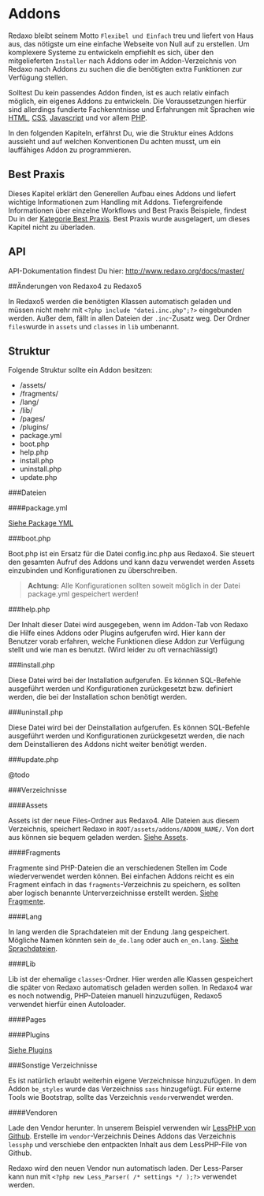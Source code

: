 # Addons

Redaxo bleibt seinem Motto `Flexibel und Einfach` treu und liefert von Haus aus, das nötigste um eine einfache Webseite von Null auf zu erstellen. Um komplexere Systeme zu entwickeln empfiehlt es sich, über den mitgelieferten `Installer` nach Addons oder im Addon-Verzeichnis von Redaxo nach Addons zu suchen die die benötigten extra Funktionen zur Verfügung stellen.

Solltest Du kein passendes Addon finden, ist es auch relativ einfach möglich, ein eigenes Addons zu entwickeln. Die Voraussetzungen hierfür sind allerdings fundierte Fachkenntnisse und Erfahrungen mit Sprachen wie [HTML](https://wiki.selfhtml.org/wiki/HTML/), [CSS](http://www.css4you.de/), [Javascript](https://wiki.selfhtml.org/wiki/JavaScript) und vor allem [PHP](https://www.php.net/).

In den folgenden Kapiteln, erfährst Du, wie die Struktur eines Addons aussieht und auf welchen Konventionen Du achten musst, um ein lauffähiges Addon zu programmieren.

## Best Praxis

Dieses Kapitel erklärt den Generellen Aufbau eines Addons und liefert wichtige Informationen zum Handling mit Addons. Tiefergreifende Informationen über einzelne Workflows und Best Praxis Beispiele, findest Du in der [Kategorie Best Praxis](/best_praxis/README.md). Best Praxis wurde ausgelagert, um dieses Kapitel nicht zu überladen.

## API

API-Dokumentation findest Du hier: http://www.redaxo.org/docs/master/

##Änderungen von Redaxo4 zu Redaxo5

In Redaxo5 werden die benötigten Klassen automatisch geladen und müssen nicht mehr mit `<?php ìnclude "datei.inc.php";?>` eingebunden werden. Außer dem, fällt in allen Dateien der `.inc`-Zusatz weg. Der Ordner `files`wurde in `assets` und `classes` in `lib` umbenannt.

## Struktur

Folgende Struktur sollte ein Addon besitzen:

* /assets/
* /fragments/
* /lang/
* /lib/
* /pages/
* /plugins/
* package.yml
* boot.php
* help.php
* install.php
* uninstall.php
* update.php

###Dateien

####package.yml

[Siehe Package YML](package_yml/README.md)

###boot.php

Boot.php ist ein Ersatz für die Datei config.inc.php aus Redaxo4. Sie steuert den gesamten Aufruf des Addons und kann dazu verwendet werden Assets einzubinden und Konfigurationen zu überschreiben. 

> **Achtung:** Alle Konfigurationen sollten soweit möglich in der Datei package.yml gespeichert werden!

###help.php

Der Inhalt dieser Datei wird ausgegeben, wenn im Addon-Tab von Redaxo die Hilfe eines Addons oder Plugins aufgerufen wird. Hier kann der Benutzer vorab erfahren, welche Funktionen diese Addon zur Verfügung stellt und wie man es benutzt. (Wird leider zu oft vernachlässigt)

###install.php

Diese Datei wird bei der Installation aufgerufen. Es können SQL-Befehle ausgeführt werden und Konfigurationen zurückgesetzt bzw. definiert werden, die bei der Installation schon benötigt werden.

###uninstall.php

Diese Datei wird bei der Deinstallation aufgerufen. Es können SQL-Befehle ausgeführt werden und Konfigurationen zurückgesetzt werden, die nach dem Deinstallieren des Addons nicht weiter benötigt werden.

###update.php

@todo

###Verzeichnisse

####Assets

Assets ist der neue Files-Ordner aus Redaxo4. Alle Dateien aus diesem Verzeichnis, speichert Redaxo in `ROOT/assets/addons/ADDON_NAME/`. Von dort aus können sie bequem geladen werden. [Siehe Assets](assets/README.md).

####Fragments

Fragmente sind PHP-Dateien die an verschiedenen Stellen im Code wiederverwendet werden können. Bei einfachen Addons reicht es ein Fragment einfach in das `fragments`-Verzeichnis zu speichern, es sollten aber logisch benannte Unterverzeichnisse erstellt werden. [Siehe Fragmente](fragments/README.md).

####Lang

In lang werden die Sprachdateien mit der Endung .lang gespeichert. Mögliche Namen könnten sein `de_de.lang` oder auch `en_en.lang`. [Siehe Sprachdateien](languages/README.md).

####Lib

Lib ist der ehemalige `classes`-Ordner. Hier werden alle Klassen gespeichert die später von Redaxo automatisch geladen werden sollen. In Redaxo4 war es noch notwendig, PHP-Dateien manuell hinzuzufügen, Redaxo5 verwendet hierfür einen Autoloader.

####Pages

####Plugins

[Siehe Plugins](../create_plugin/README.md)

###Sonstige Verzeichnisse

Es ist natürlich erlaubt weiterhin eigene Verzeichnisse hinzuzufügen. In dem Addon `be_styles` wurde das Verzeichniss `sass` hinzugefügt. Für externe Tools wie Bootstrap, sollte das Verzeichnis `vendor`verwendet werden.

####Vendoren

Lade den Vendor herunter. In unserem Beispiel verwenden wir [LessPHP von Github](https://github.com/oyejorge/less.php). Erstelle im `vendor`-Verzeichnis Deines Addons das Verzeichnis `lessphp` und verschiebe den entpackten Inhalt aus dem LessPHP-File von Github.

Redaxo wird den neuen Vendor nun automatisch laden. Der Less-Parser kann nun mit `<?php new Less_Parser( /* settings */ );?>` verwendet werden.
